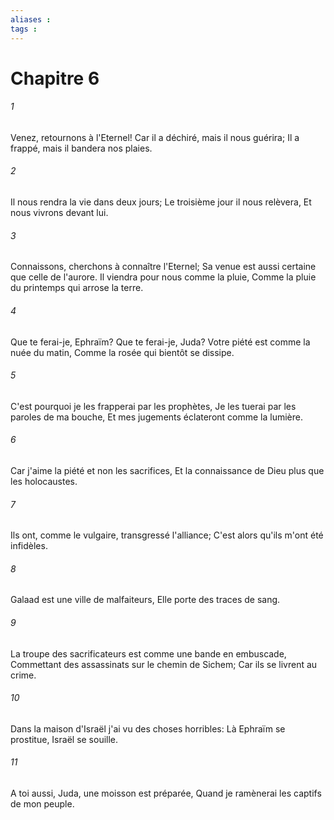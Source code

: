 ```yaml
---
aliases : 
tags : 
---
```


# Chapitre 6

###### 1
Venez, retournons à l'Eternel! Car il a déchiré, mais il nous guérira; Il a frappé, mais il bandera nos plaies.
###### 2
Il nous rendra la vie dans deux jours; Le troisième jour il nous relèvera, Et nous vivrons devant lui.
###### 3
Connaissons, cherchons à connaître l'Eternel; Sa venue est aussi certaine que celle de l'aurore. Il viendra pour nous comme la pluie, Comme la pluie du printemps qui arrose la terre.
###### 4
Que te ferai-je, Ephraïm? Que te ferai-je, Juda? Votre piété est comme la nuée du matin, Comme la rosée qui bientôt se dissipe.
###### 5
C'est pourquoi je les frapperai par les prophètes, Je les tuerai par les paroles de ma bouche, Et mes jugements éclateront comme la lumière.
###### 6
Car j'aime la piété et non les sacrifices, Et la connaissance de Dieu plus que les holocaustes.
###### 7
Ils ont, comme le vulgaire, transgressé l'alliance; C'est alors qu'ils m'ont été infidèles.
###### 8
Galaad est une ville de malfaiteurs, Elle porte des traces de sang.
###### 9
La troupe des sacrificateurs est comme une bande en embuscade, Commettant des assassinats sur le chemin de Sichem; Car ils se livrent au crime.
###### 10
Dans la maison d'Israël j'ai vu des choses horribles: Là Ephraïm se prostitue, Israël se souille.
###### 11
A toi aussi, Juda, une moisson est préparée, Quand je ramènerai les captifs de mon peuple.
